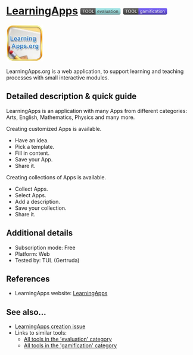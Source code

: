 # [LearningApps](https://learningapps.org/)  [<img src="images/evaluation.png" align="bottom">](https://github.com/e-CLOSE/Toolbox/issues?q=label%3A01_TOOL+label%3Aevaluation) [<img src="images/gamification.png" align="bottom">](https://github.com/e-CLOSE/Toolbox/issues?q=label%3A01_TOOL+label%3Agamification)

[<img src="images/learningapps.png" align="bottom" height="100" alt="learningapps Logo">](https://learningapps.org/)

LearningApps.org is a web application, to support learning and teaching processes with small interactive modules.


## Detailed description & quick guide

LearningApps is an application with many Apps from different categories: Arts, English, Mathematics, Physics and many more. 

Creating customized Apps is available.
- Have an idea.
- Pick a template.
- Fill in content.
- Save your App.
- Share it.

Creating collections of Apps is available.
- Collect Apps.
- Select Apps.
- Add a description.
- Save your collection.
- Share it.


## Additional details

- Subscription mode: Free
- Platform: Web
- Tested by: TUL (Gertruda)


## References

- LearningApps website: [LearningApps](https://learningapps.org/)


## See also...

- [LearningApps creation issue](https://github.com/e-CLOSE/Toolbox/issues/85)
- Links to similar tools:
  - [All tools in the 'evaluation' category](https://github.com/e-CLOSE/Toolbox/issues?q=label%3A01_TOOL+label%3Aevaluation)
  - [All tools in the 'gamification' category](https://github.com/e-CLOSE/Toolbox/issues?q=label%3A01_TOOL+label%3Agamification)

